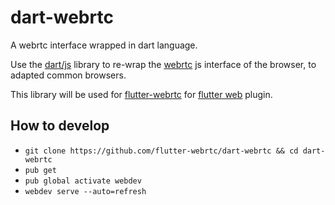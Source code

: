 # dart-webrtc

A webrtc interface wrapped in dart language.


Use the [dart/js](https://pub.dev/packages/js) library to re-wrap the [webrtc](https://developer.mozilla.org/en-US/docs/Web/API/WebRTC_API) js interface of the browser, to adapted common browsers.

This library will be used for [flutter-webrtc](https://github.com/flutter-webrtc/flutter-webrtc) for [flutter web](https://flutter.dev/web) plugin.



## How to develop

* `git clone https://github.com/flutter-webrtc/dart-webrtc && cd dart-webrtc`
* `pub get`
* `pub global activate webdev`
* `webdev serve --auto=refresh`

